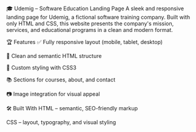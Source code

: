 🎓 Udemig – Software Education Landing Page
A sleek and responsive landing page for Udemig, a fictional software training company. Built with only HTML and CSS, this website presents the company's mission, services, and educational programs in a clean and modern format.


🏆 Features
✅ Fully responsive layout (mobile, tablet, desktop)

🎯 Clean and semantic HTML structure

🎨 Custom styling with CSS3

📚 Sections for courses, about, and contact

📷 Image integration for visual appeal

🛠️ Built With
HTML – semantic, SEO-friendly markup

CSS – layout, typography, and visual styling

